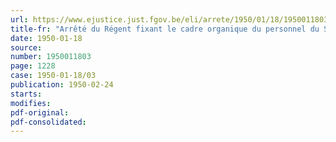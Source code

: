 ```yaml
---
url: https://www.ejustice.just.fgov.be/eli/arrete/1950/01/18/1950011803/justel
title-fr: "Arrêté du Régent fixant le cadre organique du personnel du Secrétariat du Conseil central de l'Economie."
date: 1950-01-18
source:
number: 1950011803
page: 1228
case: 1950-01-18/03
publication: 1950-02-24
starts:
modifies:
pdf-original:
pdf-consolidated:
---
```


